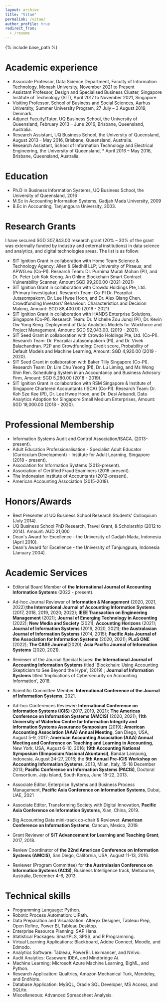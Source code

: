 ```yaml
---
layout: archive
title: "Vitae"
permalink: /vitae/
author_profile: true
redirect_from:
  - /resume
---
```


{% include base_path %}

Academic experience
======
* Associate Professor, Data Science Department, Faculty of Information Technology, Monash University, November 2021 to Present
* Assistant Professor, Design and Specialised Business Cluster, Singapore Institute of Technology (SIT), April 2017 to November 2021, Singapore.
* Visiting Professor, School of Business and Social Sciences, Aarhus University, Summer University Program, 27 July – 3 August 2019, Denmark.
* Adjunct Faculty/Tutor, UQ Business School, the University of Queensland, February 2013 – June 2016, Brisbane, Queensland, Australia.
* Research Assistant, UQ Business School, the University of Queensland, August 2013 – May 2016, Brisbane, Queensland, Australia.
* Research Assistant, School of Information Technology and Electrical Engineering, the University of Queensland, * April 2016 – May 2016, Brisbane, Queensland, Australia.


Education
======
* Ph.D in Business Information Systems, UQ Business School, the University of Queensland, 2016
* M.Sc in Accounting Information Systems, Gadjah Mada University, 2009
* B.Ec in Accounting, Tanjungpura University, 2003.


Research Grants
======

I have secured SGD 307,843.00 research grant (20% – 30% of the grant was externally funded by industry and external institutions) in data science and analytics, and digital technologies areas. The list is as follow:
* SIT Ignition Grant in collaboration with Home Team Science & Technology Agency; Allen & Gledhill LLP; University of Piraeus; and APWG.eu (Co-PI). Research Team: Dr. Purnima Murali Mohan (PI), and Dr. Peter Loh Kok Keong. An Online Blockchain Smart Contract Vulnerability Scanner, Amount SGD 99,200.00 (2021-2021)
* SIT Ignition Grant in collaboration with Crowdo Holdings Pte, Ltd. (Primary Investigator). Research Team: Co-PI Dr. Pearpilai Jutasompakorn, Dr. Lee Hwee Hoon, and Dr. Alex Qiang Chen. Crowdfunding Investors’ Behaviour: Characteristics and Decision Making, Amount: SGD 88,400.00 (2019 - 2021).
* SIT Ignition Grant in collaboration with HANDS Enterprise Solutions, Singapore (Co-PI). Research Team: Dr. Michelle Zou Junqi (PI), Dr. Kevin Ow Yong Keng. Deployment of Data Analytics Models for Workforce and Project Management, Amount: SGD 92,043.00. (2019 - 2021).
* SIT Seed Grant in collaboration with  Crowdo Holdings Pte, Ltd. (Co-PI). Research Team: Dr. Pearpilai Jutasompakorn (PI), and Dr. Vivek Balachandran. P2P and Crowdfunding: Credit score, Probability of Default Models and Machine Learning, Amount: SGD 4,920.00 (2019 - 2020).
* SIT Seed Grant in collaboration with Baker Tilly Singapore (Co-PI). Research Team: Dr. Lim Chu Yeong (PI), Dr. Lu Liming, and Ms Wong Shin Ren. Scheduling System in an Accountancy and Business Advisory Firm, Amount: SGD 5,280.00 (2018 - 2019).
* SIT Ignition Grant in collaboration with RSM Singapore & Institute of Singapore Chartered Accountants (ISCA) (Co-PI). Research Team: Dr. Koh Sze Kee (PI), Dr. Lee Hwee Hoon, and Dr. Desi Arisandi. Data Analytics Adoption for Singapore Small Medium Enterprises, Amount: SGD 18,000.00 (2018 - 2020).


Professional Membership
======

* Information Systems Audit and Control Association/ISACA. (2013-present).
* Adult Education Professionalisation - Specialist Adult Educator (Curriculum Development) - Institute for Adult Learning, Singapore (2018 - present).
* Association for Information Systems (2013-present).
* Association of Certified Fraud Examiners (2016-present).
* The Indonesian Institute of Accountants (2012-present).
* American Accounting Association (2015-2018).


Honors/Awards
======

* Best Presenter at UQ Business School Research Students' Colloquium (July 2014).
* UQ Business School PhD Research, Travel Grant, & Scholarship (2012 to 2014). Amount: AUD 21,000
* Dean's Award for Excellence - the University of Gadjah Mada, Indonesia (April 2010).
* Dean's Award for Excellence - the University of Tanjungpura, Indonesia (January 2004).


Academic Services
======

* Editorial Board Member of **the International Journal of Accounting Information Systems** (2022 - present).

* Ad-hoc Journal Reviewer of **Information & Management** (2020, 2021, 2022);**the International Journal of Accounting Information Systems** (2017, 2018, 2019, 2020; 2022); **IEEE Transaction on Engineering Management** (2021); **Journal of Emerging Technology in Accounting** (2022); **New Media and Society** (2021); **Accounting Horizons** (2021); **Journal of Information Systems** (2019, 2020, 2021); **the Australasian Journal of Information Systems** (2014, 2015); **Pacific Asia Journal of the Association for Information Systems** (2020, 2021); **PLoS ONE** (2022); **The CASE Journal**(2020); **Asia Pacific Journal of Information Systems** (2020, 2021).

* Reviewer of the Journal Special Issues: **the International Journal of Accounting Information Systems** titled 'Blockchain: Using Accounting Skepticism to See Beyond the Hype', (2019) ; **Journal of Information Systems** titled 'Implications of Cybersecurity on Accounting Information', 2018.

* Scientific Committee Member. **International Conference of the Journal of Information Systems**, 2021.

* Ad-hoc  Conferences Reviewer: **International Conference on Information Systems (ICIS)** (2017, 2019, 2021); **The Americas Conference on Information Systems (AMCIS)** (2020, 2021); **11th University of Waterloo Centre for Information Integrity and Information Systems Assurance Symposium** (2019); **American Accounting Association (AAA) Annual Meeting**, San Diego, USA, August 5-9, 2017; A**merican Accounting Association (AAA) Annual Meeting and Conference on Teaching and Learning in Accounting**, New York, USA, August 6-10, 2016; **19th Accounting National Symposium (Simposium Nasional Akuntansi)**, Bandar Lampung, Indonesia, August 24-27, 2016; the **5th Annual Pre-ICIS Workshop on Accounting Information Systems**, 2013, Milan, Italy, 15-18 December 2013; **Pacific Conference on Information Systems (PACIS)**, Doctoral Consortium, Jeju Island, South Korea, June 18-22, 2013.

* Associate Editor, Enterprise Systems and Business Process Management, **Pacific Asia Conference on Information Systems**, Dubai, UAE, 2021

* Associate Editor, Transforming Society with Digital Innovation, **Pacific Asia Conference on Information Systems**, Xian, China, 2019.

* Big Accounting Data mini-track co-chair & Reviewer. **American Conference on Information Systems**, Cancun, Mexico, 2019.

* Grant Reviewer of **SIT Advancement for Learning and Teaching Grant**, 2017, 2018.

* Review Coordinator of **the 22nd American Conference on Information Systems (AMCIS)**, San Diego, California, USA, August 11-13, 2016.

* Reviewer (Program Committee) for **the Australasian Conference on Information Systems (ACIS)**, Business Intelligence track, Melbourne, Australia, December 4-6, 2013.


Technical skills
======
* Programming Language: Python.
* Robotic Process Automation: UiPath.
* Data Preparation and Visualization: Alteryx Designer, Tableau Prep, Open Refine, Power BI, Tableau Desktop.
* Enterprise Resource Planning: SAP Hana.
* Statistical Packages: SmartPLS, SPSS, and R Programming.
* Virtual Learning Applications: Blackboard, Adobe Connect, Moodle, and Edmodo.
* Analytics Software: Tableau, PowerBI. Leximancer, and NVivo.
* Audit Analytics: Caseware IDEA, and Mindbridge Ai.
* Machine Learning: Microsoft Azure Machine Learning, BigML, and Python.
* Research Application: Qualtrics, Amazon Mechanical Turk, Mendeley, and EndNote.
* Database Application: MySQL, Oracle SQL Developer, MS Access, and SQLite.
* Miscellaneous: Advanced Spreadsheet Analysis.
